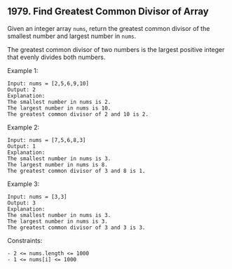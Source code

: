 ## 1979. Find Greatest Common Divisor of Array

Given an integer array `nums`, return the greatest common divisor of the smallest number and largest number in `nums`.

The greatest common divisor of two numbers is the largest positive integer that evenly divides both numbers.

Example 1:

```
Input: nums = [2,5,6,9,10]
Output: 2
Explanation:
The smallest number in nums is 2.
The largest number in nums is 10.
The greatest common divisor of 2 and 10 is 2.
```

Example 2:

```
Input: nums = [7,5,6,8,3]
Output: 1
Explanation:
The smallest number in nums is 3.
The largest number in nums is 8.
The greatest common divisor of 3 and 8 is 1.
```

Example 3:

```
Input: nums = [3,3]
Output: 3
Explanation:
The smallest number in nums is 3.
The largest number in nums is 3.
The greatest common divisor of 3 and 3 is 3.
```

Constraints:

```
- 2 <= nums.length <= 1000
- 1 <= nums[i] <= 1000
```
